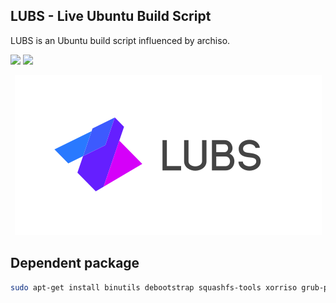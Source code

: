 ## LUBS - Live Ubuntu Build Script
<p>LUBS is an Ubuntu build script influenced by archiso.</p>
<p>
	<a href="https://travis-ci.org/github/FascodeNet/LUBS"><img src="https://img.shields.io/travis/FascodeNet/LUBS"></a>
	<a href="https://fascode.net/en/projects/softwares/lubs/"><img src="https://img.shields.io/badge/Maintained%3F-Yes-green"></a>
</p>
<p align="center">
	<img src="/images/logo/color/LUBS-V1_Logo-Compact_Colored-256px.png" alt="AlterLinux logo">
</p>

## Dependent package

```bash
sudo apt-get install binutils debootstrap squashfs-tools xorriso grub-pc-bin grub-efi-amd64-bin mtools arch-install-scripts
```
